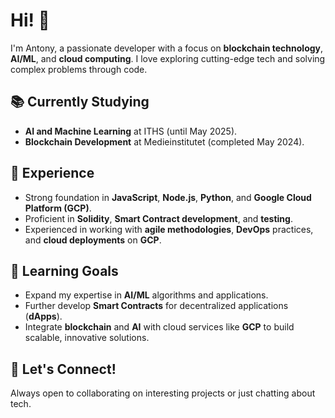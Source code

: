 # Hi! 👋

I'm Antony, a passionate developer with a focus on **blockchain technology**, **AI/ML**, and **cloud computing**. I love exploring cutting-edge tech and solving complex problems through code.

## 📚 Currently Studying
- **AI and Machine Learning** at ITHS (until May 2025).
- **Blockchain Development** at Medieinstitutet (completed May 2024).

## 💼 Experience
- Strong foundation in **JavaScript**, **Node.js**, **Python**, and **Google Cloud Platform (GCP)**.
- Proficient in **Solidity**, **Smart Contract development**, and **testing**.
- Experienced in working with **agile methodologies**, **DevOps** practices, and **cloud deployments** on **GCP**.

## 🌱 Learning Goals
- Expand my expertise in **AI/ML** algorithms and applications.
- Further develop **Smart Contracts** for decentralized applications (**dApps**).
- Integrate **blockchain** and **AI** with cloud services like **GCP** to build scalable, innovative solutions.

## 🤝 Let's Connect!
Always open to collaborating on interesting projects or just chatting about tech.
